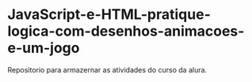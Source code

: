 # JavaScript-e-HTML-pratique-logica-com-desenhos-animacoes-e-um-jogo
Repositorio para armazernar as atividades do curso da alura.
